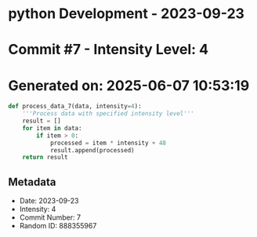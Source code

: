 ﻿# python Development - 2023-09-23
# Commit #7 - Intensity Level: 4
# Generated on: 2025-06-07 10:53:19
```python
def process_data_7(data, intensity=4):
    '''Process data with specified intensity level'''
    result = []
    for item in data:
        if item > 0:
            processed = item * intensity + 48
            result.append(processed)
    return result
```
## Metadata
- Date: 2023-09-23
- Intensity: 4
- Commit Number: 7
- Random ID: 888355967

